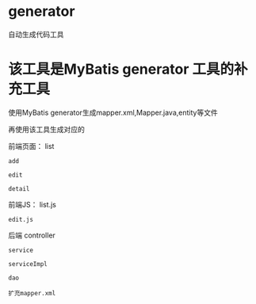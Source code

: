 # generator
自动生成代码工具

# 该工具是MyBatis generator 工具的补充工具
使用MyBatis generator生成mapper.xml,Mapper.java,entity等文件

再使用该工具生成对应的

前端页面：
	list
	
	add
	
	edit
	
	detail
	
前端JS：
	list.js
	
	edit.js
	

后端
	controller
	
	service
	
	serviceImpl
	
	dao
	
	扩充mapper.xml
	
